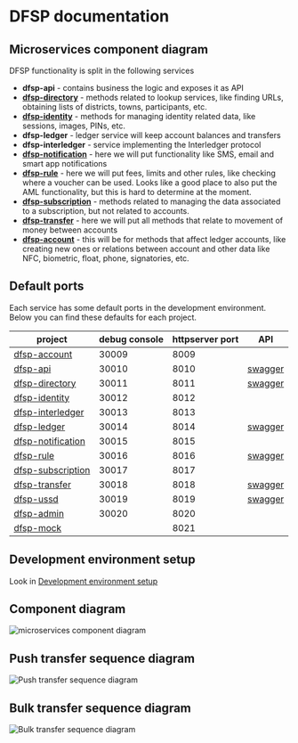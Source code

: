 # DFSP documentation

## Microservices component diagram

DFSP functionality is split in the following services

- **dfsp-api** - contains business the logic and exposes it as API
- **[dfsp-directory](directory.md)** - methods related to lookup services, like finding URLs, obtaining lists of districts, towns, participants, etc.
- **[dfsp-identity](identity.md)** - methods for managing identity related data, like sessions, images, PINs, etc.
- **dfsp-ledger** - ledger service will keep account balances and transfers
- **dfsp-interledger** - service implementing the Interledger protocol
- **[dfsp-notification](notification.md)** - here we will put functionality like SMS, email and smart app notifications
- **[dfsp-rule](rule.md)** - here we will put fees, limits and other rules, like checking where a voucher can be used. Looks like a good place to also put the AML functionality, but this is hard to determine at the moment.
- **[dfsp-subscription](subscription.md)** - methods related to managing the data associated to a subscription, but not related to accounts.
- **[dfsp-transfer](transfer.md)** - here we will put all methods that relate to movement of money between accounts
- **[dfsp-account](account.md)** - this will be for methods that affect ledger accounts, like creating new ones or relations between account and other data like NFC, biometric, float, phone, signatories, etc.

## Default ports

Each service has some default ports in the development environment. Below you can find these defaults for each project.

| project                                                                       | debug console    |  httpserver port | API
| ---------------                                                               | ------------     | ---------------  | -----------
| [dfsp-account](https://github.com/LevelOneProject/dfsp-account)               | 30009            | 8009             | 
| [dfsp-api](https://github.com/LevelOneProject/dfsp-api)                       | 30010            | 8010             | [swagger](http://ec2-52-25-198-44.us-west-2.compute.amazonaws.com:8010/documentation)
| [dfsp-directory](https://github.com/LevelOneProject/dfsp-directory)           | 30011            | 8011             | [swagger](http://ec2-52-25-198-44.us-west-2.compute.amazonaws.com:8011/documentation)
| [dfsp-identity](https://github.com/LevelOneProject/dfsp-identity)             | 30012            | 8012             | 
| [dfsp-interledger](https://github.com/LevelOneProject/dfsp-interledger)       | 30013            | 8013             | 
| [dfsp-ledger](https://github.com/LevelOneProject/dfsp-ledger)                 | 30014            | 8014             | [swagger](http://ec2-52-25-198-44.us-west-2.compute.amazonaws.com:8014/documentation)
| [dfsp-notification](https://github.com/LevelOneProject/dfsp-notification)     | 30015            | 8015             | 
| [dfsp-rule](https://github.com/LevelOneProject/dfsp-rule)                     | 30016            | 8016             | [swagger](http://ec2-52-25-198-44.us-west-2.compute.amazonaws.com:8016/documentation)
| [dfsp-subscription](https://github.com/LevelOneProject/dfsp-subscription)     | 30017            | 8017             | 
| [dfsp-transfer](https://github.com/LevelOneProject/dfsp-transfer)             | 30018            | 8018             | [swagger](http://ec2-52-25-198-44.us-west-2.compute.amazonaws.com:8018/documentation)
| [dfsp-ussd](https://github.com/LevelOneProject/dfsp-ussd)                     | 30019            | 8019             | [swagger](http://ec2-52-25-198-44.us-west-2.compute.amazonaws.com:8019/documentation)
| [dfsp-admin](https://github.com/LevelOneProject/dfsp-admin)                   | 30020            | 8020             | 
| [dfsp-mock](https://github.com/LevelOneProject/dfsp-mock)                     |                  | 8021             | 

## Development environment setup

Look in [Development environment setup](development.md)

## Component diagram

![microservices component diagram](./microServices.png)

## Push transfer sequence diagram

![Push transfer sequence diagram](./transfer.push.create.png)

## Bulk transfer sequence diagram

![Bulk transfer sequence diagram](./transfer.bulk.create.png)
